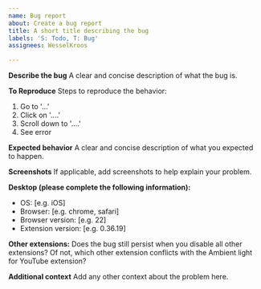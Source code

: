 ```yaml
---
name: Bug report
about: Create a bug report
title: A short title describing the bug
labels: 'S: Todo, T: Bug'
assignees: WesselKroos

---
```


**Describe the bug**
A clear and concise description of what the bug is.

**To Reproduce**
Steps to reproduce the behavior:
1. Go to '...'
2. Click on '....'
3. Scroll down to '....'
4. See error

**Expected behavior**
A clear and concise description of what you expected to happen.

**Screenshots**
If applicable, add screenshots to help explain your problem.

**Desktop (please complete the following information):**
 - OS: [e.g. iOS]
 - Browser: [e.g. chrome, safari]
 - Browser version: [e.g. 22]
 - Extension version: [e.g. 0.36.19]

**Other extensions:**
Does the bug still persist when you disable all other extensions? Of not, which other extension conflicts with the Ambient light for YouTube extension?

**Additional context**
Add any other context about the problem here.
